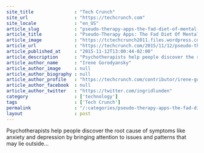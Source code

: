 ```yaml
---
site_title               : "Tech Crunch"
site_url                 : "https://techcrunch.com"
site_locale              : "en_US"
article_slug             : "pseudo-therapy-apps-the-fad-diet-of-mental-health"
article_title            : "Pseudo-Therapy Apps: The Fad Diet Of Mental Health"
article_image            : "https://tctechcrunch2011.files.wordpress.com/2015/02/notificationsbubble.jpg?w=764&h=400&crop=1"
article_url              : "https://techcrunch.com/2015/11/12/pseudo-therapy-apps-the-fad-diet-of-mental-health/"
article_published_at     : "2015-11-12T13:00:44-02:00"
article_description      : "Psychotherapists help people discover the root cause of symptoms like anxiety and depression by bringing attention to issues and patterns that may lie outside..."
article_author_name      : "Irene Gorodyansky"
article_author_image     : null
article_author_biography : null
article_author_profile   : "https://techcrunch.com/contributor/irene-gorodyansky/"
article_author_facebook  : null
article_author_twitter   : "https://twitter.com/ingridlunden"
category                 : ['technology']
tags                     : ['Tech Crunch']
permalink                : "/:categories/pseudo-therapy-apps-the-fad-diet-of-mental-health/"
layout                   : post
---
```


Psychotherapists help people discover the root cause of symptoms like anxiety and depression by bringing attention to issues and patterns that may lie outside...
